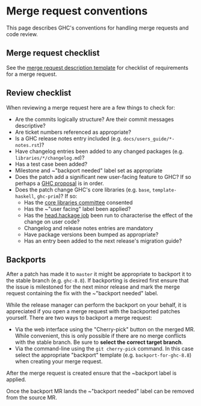 # Merge request conventions

This page describes GHC's conventions for handling merge requests and code review.

## Merge request checklist

See the [merge request description template](https://gitlab.haskell.org/ghc/ghc/blob/master/.gitlab/merge_request_templates/merge-request.md) for checklist of requirements for a merge request.

## Review checklist

When reviewing a merge request here are a few things to check for:

 * Are the commits logically structure? Are their commit messages descriptive?
 * Are ticket numbers referenced as appropriate?
 * Is a GHC release notes entry included (e.g. `docs/users_guide/*-notes.rst`)?
 * Have changelog entries been added to any changed packages (e.g. `libraries/*/changelog.md`)?
 * Has a test case been added?
 * Milestone and ~"backport needed" label set as appropriate
 * Does the patch add a significant new user-facing feature to GHC? If so perhaps a [GHC proposal](https://github.com/ghc-proposals/ghc-proposals) is in order.
 * Does the patch change GHC's core libraries (e.g. `base`, `template-haskell`, `ghc-prim`)? If so:
    * Has the [core libraries committee](https://wiki.haskell.org/Core_Libraries_Committee) consented
    * Has the ~"user facing" label been applied?
    * Has the [head.hackage job](https://gitlab.haskell.org/ghc/head.hackage/) been run to characterise the effect of the change on user code?
    * Changelog and release notes entries are mandatory
    * Have package versions been bumped as appropriate?
    * Has an entry been added to the next release's migration guide?
 

## Backports

After a patch has made it to `master` it might be appropriate to backport it to the stable branch (e.g. `ghc-8.8`). If backporting is desired first ensure that the issue is milestoned for the next minor release and mark the merge request containing the fix with the ~"backport needed" label.

While the release manager can perform the backport on your behalf, it is appreciated if you open a merge request with the backported patches yourself. There are two ways to backport a merge request:

 * Via the web interface using the "Cherry-pick" button on the merged MR. While convenient, this is only possible if there are no merge conflicts with the stable branch. Be sure to **select the correct target branch**.
 * Via the command-line using the `git cherry-pick` command. In this case select the appropriate "backport" template (e.g. `backport-for-ghc-8.8`) when creating your merge request.

After the merge request is created ensure that the ~backport label is applied.

Once the backport MR lands the ~"backport needed" label can be removed from the source MR.